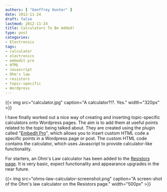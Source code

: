 ```yaml
---
authors: [ "Geoffrey Hunter" ]
date: 2012-11-24
draft: false
lastmod: 2012-11-24
title: Calculators To Be Added!
type: post
categories:
- Electronics
tags:
- calculator
- electronics
- embedit pro
- HTML
- Javascript
- Ohm's law
- resistors
- topic-specific
- Wordpress
---
```


{{< img src="calculator.jpg" caption="A calculator?!?. Yes."  width="320px" >}}

I have finally worked out a nice way of creating and inserting topic-specific calculators onto Wordpress pages. The aim is to add them at useful points related to the topic being talked about. They are created using the plugin called "[EmbedIt Pro](http://wordpress.org/extend/plugins/embedit-pro/)", which allows you to insert custom HTML code a specific points in a Wordpress page or post. The custom HTML code contains the calculator, which uses Javascript to provide calculator-like functionality.

For starters, an Ohm's Law calculator has been added to the [Resistors page](/electronics/components/resistors). It is very basic, expect functionality and appearance upgrades in the near future.

{{< img src="ohms-law-calculator-screenshot.png" caption="A screen-shot of the Ohm's law calculator on the Resistors page."  width="500px" >}}
